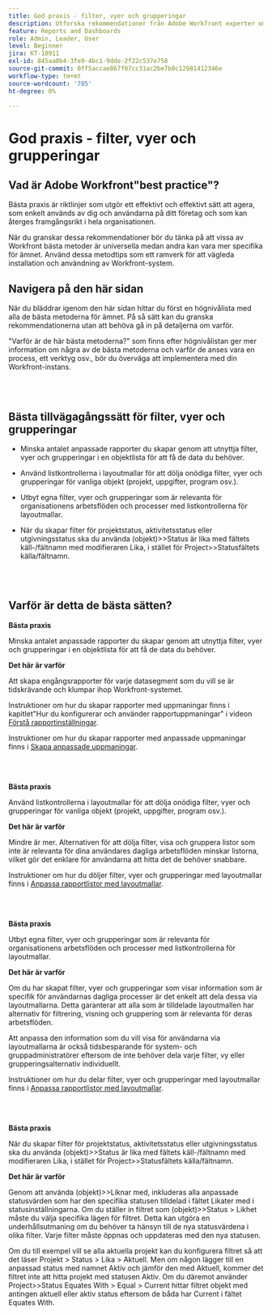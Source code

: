 ```yaml
---
title: God praxis - filter, vyer och grupperingar
description: Utforska rekommendationer från Adobe Workfront experter om hur du konfigurerar, hanterar och använder Workfront-filter, -vyer och -grupperingar.
feature: Reports and Dashboards
role: Admin, Leader, User
level: Beginner
jira: KT-10911
exl-id: 845aa0b4-3fe9-4bc1-9dde-2f22c537e758
source-git-commit: 0ff5accae867f07cc31ac2be7b0c12981412346e
workflow-type: tm+mt
source-wordcount: '785'
ht-degree: 0%

---
```


# God praxis - filter, vyer och grupperingar

## Vad är Adobe Workfront&quot;best practice&quot;?

Bästa praxis är riktlinjer som utgör ett effektivt och effektivt sätt att agera, som enkelt används av dig och användarna på ditt företag och som kan återges framgångsrikt i hela organisationen.

När du granskar dessa rekommendationer bör du tänka på att vissa av Workfront bästa metoder är universella medan andra kan vara mer specifika för ämnet. Använd dessa metodtips som ett ramverk för att vägleda installation och användning av Workfront-system.

## Navigera på den här sidan

När du bläddrar igenom den här sidan hittar du först en högnivålista med alla de bästa metoderna för ämnet. På så sätt kan du granska rekommendationerna utan att behöva gå in på detaljerna om varför.

&quot;Varför är de här bästa metoderna?&quot; som finns efter högnivålistan ger mer information om några av de bästa metoderna och varför de anses vara en process, ett verktyg osv., bör du överväga att implementera med din Workfront-instans.

</br>
</br>

## Bästa tillvägagångssätt för filter, vyer och grupperingar

* Minska antalet anpassade rapporter du skapar genom att utnyttja filter, vyer och grupperingar i en objektlista för att få de data du behöver.

* Använd listkontrollerna i layoutmallar för att dölja onödiga filter, vyer och grupperingar för vanliga objekt (projekt, uppgifter, program osv.).

* Utbyt egna filter, vyer och grupperingar som är relevanta för organisationens arbetsflöden och processer med listkontrollerna för layoutmallar.

* När du skapar filter för projektstatus, aktivitetsstatus eller utgivningsstatus ska du använda (objekt)>>Status är lika med fältets käll-/fältnamn med modifieraren Lika, i stället för Project>>Statusfältets källa/fältnamn.

</br>
</br>

## Varför är detta de bästa sätten?

**Bästa praxis**

Minska antalet anpassade rapporter du skapar genom att utnyttja filter, vyer och grupperingar i en objektlista för att få de data du behöver.

**Det här är varför**

Att skapa engångsrapporter för varje datasegment som du vill se är tidskrävande och klumpar ihop Workfront-systemet.

Instruktioner om hur du skapar rapporter med uppmaningar finns i kapitlet&quot;Hur du konfigurerar och använder rapportuppmaningar&quot; i videon [Förstå rapportinställningar](https://experienceleague.adobe.com/docs/workfront-learn/tutorials-workfront/reporting/basic-reporting/report-settings.html).

Instruktioner om hur du skapar rapporter med anpassade uppmaningar finns i [Skapa anpassade uppmaningar](https://experienceleague.adobe.com/docs/workfront-learn/tutorials-workfront/reporting/intermediate-reporting/custom-prompts.html).

</br>
</br>

**Bästa praxis**

Använd listkontrollerna i layoutmallar för att dölja onödiga filter, vyer och grupperingar för vanliga objekt (projekt, uppgifter, program osv.).

**Det här är varför**

Mindre är mer. Alternativen för att dölja filter, visa och gruppera listor som inte är relevanta för dina användares dagliga arbetsflöden minskar listorna, vilket gör det enklare för användarna att hitta det de behöver snabbare.

Instruktioner om hur du döljer filter, vyer och grupperingar med layoutmallar finns i [Anpassa rapportlistor med layoutmallar](https://experienceleague.adobe.com/docs/workfront-learn/tutorials-workfront/administration-and-setup/layout-templates/customize-reporting-lists-with-layout-templates.html).

</br>
</br>

**Bästa praxis**

Utbyt egna filter, vyer och grupperingar som är relevanta för organisationens arbetsflöden och processer med listkontrollerna för layoutmallar.

**Det här är varför**

Om du har skapat filter, vyer och grupperingar som visar information som är specifik för användarnas dagliga processer är det enkelt att dela dessa via layoutmallarna. Detta garanterar att alla som är tilldelade layoutmallen har alternativ för filtrering, visning och gruppering som är relevanta för deras arbetsflöden.

Att anpassa den information som du vill visa för användarna via layoutmallarna är också tidsbesparande för system- och gruppadministratörer eftersom de inte behöver dela varje filter, vy eller grupperingsalternativ individuellt.

Instruktioner om hur du delar filter, vyer och grupperingar med layoutmallar finns i [Anpassa rapportlistor med layoutmallar](https://experienceleague.adobe.com/docs/workfront-learn/tutorials-workfront/administration-and-setup/layout-templates/customize-reporting-lists-with-layout-templates.html).

</br>
</br>

**Bästa praxis**

När du skapar filter för projektstatus, aktivitetsstatus eller utgivningsstatus ska du använda (objekt)>>Status är lika med fältets käll-/fältnamn med modifieraren Lika, i stället för Project>>Statusfältets källa/fältnamn.

**Det här är varför**

Genom att använda (objekt)>>Liknar med, inkluderas alla anpassade statusvärden som har den specifika statusen tilldelad i fältet Likater med i statusinställningarna. Om du ställer in filtret som (objekt)>>Status > Likhet måste du välja specifika lägen för filtret. Detta kan utgöra en underhållsutmaning om du behöver ta hänsyn till de nya statusvärdena i olika filter. Varje filter måste öppnas och uppdateras med den nya statusen.

Om du till exempel vill se alla aktuella projekt kan du konfigurera filtret så att det läser Projekt > Status > Lika > Aktuell. Men om någon lägger till en anpassad status med namnet Aktiv och jämför den med Aktuell, kommer det filtret inte att hitta projekt med statusen Aktiv. Om du däremot använder Project>>Status Equates With > Equal > Current hittar filtret objekt med antingen aktuell eller aktiv status eftersom de båda har Current i fältet Equates With.
